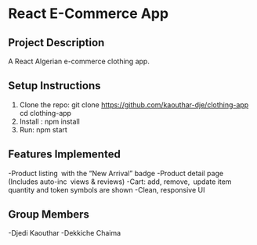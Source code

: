 # React E-Commerce App

## Project Description
A React Algerian e-commerce clothing app.
##

## Setup Instructions
1. Clone the repo:
git clone https://github.com/kaouthar-dje/clothing-app
cd clothing-app
2. Install :
npm install
3. Run:
npm start

## Features Implemented
-Product listing with the “New Arrival” badge
-Product detail page (Includes auto-inc views & reviews)
-Cart: add, remove, update item quantity and token symbols are shown
-Clean, responsive UI

## Group Members
-Djedi Kaouthar 
-Dekkiche Chaima
